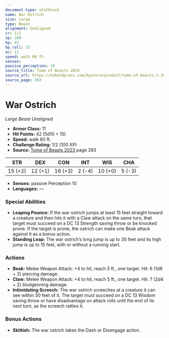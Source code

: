 ```yaml
---
document-type: statblock
name: War Ostrich
size: Large
type: Beast
alignment: Unaligned
cr: 1/2
xp: 100
hp: 42
hp_roll: 15
ac: 11
speed: walk 60 ft.
senses: 
passive_perception: 10
source_title: Tome of Beasts 2023
source_url: https://koboldpress.com/kpstore/product/tome-of-beasts-1-2023-edition/
source_page: 393
---
```


# War Ostrich

*Large* *Beast* *Unaligned*

- **Armor Class:** 11
- **Hit Points:** 42 (5d10 + 15)
- **Speed:** walk 60 ft.
- **Challenge Rating:** 1/2 (100 XP)
- **Source:** [Tome of Beasts 2023](https://koboldpress.com/kpstore/product/tome-of-beasts-1-2023-edition/) page 393

| STR | DEX | CON | INT | WIS | CHA |
| --- | --- | --- | --- | --- | --- |
| 15 (+2) | 12 (+1) | 16 (+3) | 2 (-4) | 10 (+0) | 5 (-3) |

- **Senses:** passive Perception 10
- **Languages:** —

### Special Abilities

- **Leaping Pounce:** If the war ostrich jumps at least 15 feet straight toward a creature and then hits it with a Claw attack on the same turn, that target must succeed on a DC 13 Strength saving throw or be knocked prone. If the target is prone, the ostrich can make one Beak attack against it as a bonus action.
- **Standing Leap:** The war ostrich’s long jump is up to 30 feet and its high jump is up to 15 feet, with or without a running start.

### Actions

- **Beak:** Melee Weapon Attack: +4 to hit, reach 5 ft., one target. Hit: 6 (1d8 + 2) piercing damage.
- **Claw:** Melee Weapon Attack: +4 to hit, reach 5 ft., one target. Hit: 7 (2d4 + 2) bludgeoning damage.
- **Intimidating Screech:** The war ostrich screeches at a creature it can see within 30 feet of it. The target must succeed on a DC 13 Wisdom saving throw or have disadvantage on attack rolls until the end of its next turn, as the screech rattles it.

### Bonus Actions

- **Skittish:** The war ostrich takes the Dash or Disengage action.
